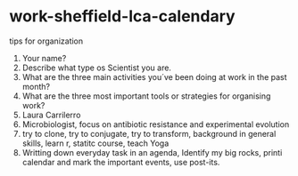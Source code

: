 # work-sheffield-lca-calendary
tips for organization

1. Your name?
2. Describe what type os Scientist you are.
3. What are the three main activities you´ve been doing at work in the past month?
4. What are the three most important tools or strategies for organising work?
1. Laura Carrilerro
2. Microbiologist, focus on antibiotic resistance and experimental evolution
3. try to clone, try to conjugate, try to transform, background in general skills, learn r, statitc course, teach Yoga
4. Writting down everyday task in an agenda, Identify my big rocks, printi calendar and mark the important events, use post-its.

